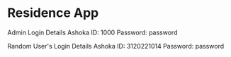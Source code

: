 # Residence App

Admin Login Details
Ashoka ID: 1000
Password: password

Random User's Login Details
Ashoka ID: 3120221014
Password: password
